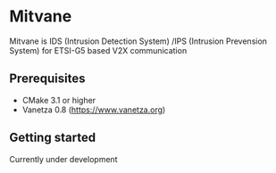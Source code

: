 # Mitvane
Mitvane is IDS (Intrusion Detection System) /IPS (Intrusion Prevension System) for ETSI-G5 based V2X communication​


## Prerequisites
- CMake 3.1 or higher
- Vanetza 0.8 (https://www.vanetza.org)

## Getting started
Currently under development
